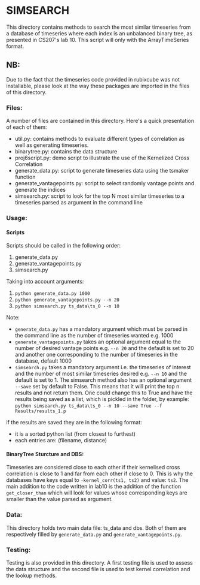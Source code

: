 # SIMSEARCH

This directory contains methods to search the most similar timeseries from a database of timeseries where each index is an unbalanced binary tree, as presented in CS207's lab 10.
This script will only with the ArrayTimeSeries format.

## NB:
Due to the fact that the timeseries code provided in rubixcube was not installable, please look at the way these packages are imported in the files of this directory.

### Files:

A number of files are contained in this directory. Here's a quick presentation of each of them:

- util.py: contains methods to evaluate different types of correlation as well as generating timeseries.
- binarytree.py: contains the data structure
- proj6script.py: demo script to illustrate the use of the Kernelized Cross Correlation
- generate_data.py: script to generate timeseries data using the tsmaker function
- generate_vantagepoints.py: script to select randomly vantage points and generate the indices
- simsearch.py: script to look for the top N most similar timeseries to a timeseries parsed as argument in the command line

### Usage:

#### Scripts

Scripts should be called in the following order:

1. generate_data.py
2. generate_vantagepoints.py
3. simsearch.py

Taking into account arguments:

1. `python generate_data.py 1000`
2. `python generate_vantagepoints.py --n 20`
3. `python simsearch.py ts_data\ts_0 --n 10`

Note:

- `generate_data.py` has a mandatory argument which must be parsed in the command line as the number of timeseries wanted e.g. 1000
- `generate_vantagepoints.py` takes an optional argument equal to the number of desired vantage points e.g. `--n 20` and the default is set to 20 and another one corresponding to the number of timeseries in the database, default 1000
- `simsearch.py` takes a mandatory argument i.e. the timeseries of interest and the number of most similar timeseries desired e.g. `--n 10` and the default is set to 1. The simsearch method also has an optional argument `--save` set by default to False. This means that it will print the top n results and not return them. One could change this to True and have the results being saved as a list, which is pickled in the folder, by example:
`python simsearch.py ts_data\ts_0 --n 10 --save True --f Results/results_1.p`

if the results are saved they are in the following format:

- it is a sorted python list (from closest to furthest)
- each entries are: (filename, distance)


#### BinaryTree Sturcture and DBS:

Timeseries are considered close to each other if their kernelised cross correlation is close to 1 and far from each other if close to 0. This is why the databases have keys equal to `-kernel_corr(ts1, ts2)` and value: `ts2`. The main addition to the code written in lab10 is the addition of the function `get_closer_than` which will look for values whose corresponding keys are smaller than the value parsed as argument.

### Data:

This directory holds two main data file: ts_data and dbs. Both of them are respectively filled by `generate_data.py` and `generate_vantagepoints.py`.

### Testing:
Testing is also provided in this directory. A first testing file is used to assess the data structure and the second file is used to test kernel correlation and the lookup methods.

